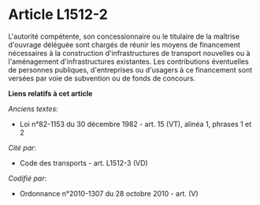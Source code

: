 # Article L1512-2

L'autorité compétente, son concessionnaire ou le titulaire de la maîtrise d'ouvrage déléguée sont chargés de réunir les
moyens de financement nécessaires à la construction d'infrastructures de transport nouvelles ou à l'aménagement
d'infrastructures existantes. Les contributions éventuelles de personnes publiques, d'entreprises ou d'usagers à ce
financement sont versées par voie de subvention ou de fonds de concours.

**Liens relatifs à cet article**

_Anciens textes_:

  - Loi n°82-1153 du 30 décembre 1982 - art. 15 (VT), alinéa 1, phrases 1 et 2

_Cité par_:

  - Code des transports - art. L1512-3 (VD)

_Codifié par_:

  - Ordonnance n°2010-1307 du 28 octobre 2010 - art. (V)
